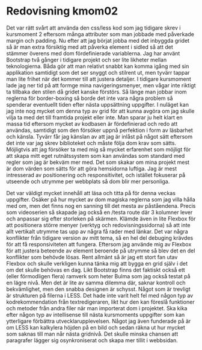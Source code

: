---
---
Redovisning kmom02
=========================

Det var rätt svårt att använda den css/less kod som jag tidigare skrev i kursmoment 2 eftersom många attributer som man jobbade med påverkade margin och padding. Nu efter att jag börjat jobba med det inbyggda gridet så är man extra försiktig med att påverka element i sidled så att det stämmer överens med dom fördefinierade variablerna. Jag har använt Bootstrap två gånger i tidigare projekt och ser lite likheter mellan teknologierna. Båda gör att man relativt snabbt kan komma igång med sin applikation samtidigt som det ser snyggt och stilrent ut, men tyvärr tappar man lite frihet när det kommer till att justera detaljer. I tidigare kursmoment lade jag ner tid på att formge mina navigeringsmenyer, men vågar inte riktigt ta tillbaka den stilen då gridet kanske förstörs. Så länge man jobbar inom reglerna för border-boxing så borde det inte vara några problem så spenderar eventuellt tiden efter nästa uppsättning uppgifter. I nuläget kan jag inte nog mycket om denna typ av grid för att kunna avgöra om jag skulle vilja ta med det till framtida projekt eller inte. Man sparar ju helt klart en massa tid eftersom mycket av kodbasen är fördefinierad och redo att användas, samtidigt som den försöker uppnå perfektion i form av läsbarhet och känsla. Tyvärr får jag känslan av att jag är inlåst på något sätt eftersom det inte var jag skrev biblioteket och måste följa dom krav som sätts. Möjligtvis att jag försöker ta med mig så mycket erfarenhet som möjligt för att skapa mitt eget rutnätssystem som kan användas som standard med regler som jag är bekväm mer med. Det som skakar om mina projekt mest är dom värden som sätts för att göra hemsidorna luftiga. Jag är mest intresserad av positionering och responsitivitet, och istället fokuserar på utseende och utrymme per webbplats så dom blir mer personliga.  

Det var väldigt mycket innehåll att läsa och titta på för denna veckas uppgifter. Osäker på hur mycket av dom magiska reglerna som jag villa hålla med om, men det finns nog en sanning till det mesta av påståendena. Precis som videoserien så skapade jag också en /testa route där 3 kolumner lever och anpassar sig efter storleken på skärmen. Klämde även in lite Flexbox för att positionera större menyer (verktyg och redovisningssidorna) så att inte allt vertikalt utrymme tas upp av några få rader med länkar. Det var några konflikter från tidigare version av mitt tema, så en hel del debuging krävdes för att få responsiviteten att fungera. Eftersom jag använde mig av Flexbox för att justera beteende av element beroende på utrymme så blev det en del konflikter som behövde lösas. Rent allmänt så är jag ett stort fan utav Flexbox och skulle verkligen kunna tänka mig att bygga en grid själv i det om det skulle behövas en dag. Likt Bootstrap finns det faktiskt också ett (eller förmodligen flera) ramverk som heter Bulma som jag också testat på en lägre nivå. Men det är lite av samma dilemma där, saknar kontroll och bekvämlighet, men den snabba designen är schysst. Något som är trevligt är strukturen på filerna i LESS. Det hade inte varit helt fel med någon typ av kodrekommendation från textredigeraren, likt hur den kan föreslå funktioner och metoder från andra filer när man importerat dom i projektet. Ska kika efter någon typ av intellisense till nästa kursmoments uppgifter som kan ytterligare förbättra utvecklarupplevelsen. Något jag även funderade på är om LESS kan kalkylera höjden på en bild och sedan räkna ut hur mycket som saknas till man når nästa gridnivå. Det skulle minska chansen att paragrafer lägger sig osynkroniserat och skapa mer tillit i webbsidan.
